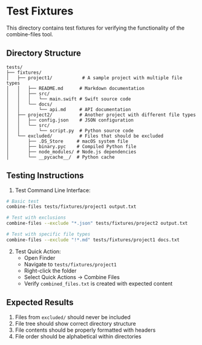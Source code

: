 # Test Fixtures

This directory contains test fixtures for verifying the functionality of the combine-files tool.

## Directory Structure

```
tests/
├── fixtures/
│   ├── project1/           # A sample project with multiple file types
│   │   ├── README.md      # Markdown documentation
│   │   ├── src/           
│   │   │   └── main.swift # Swift source code
│   │   └── docs/
│   │       └── api.md     # API documentation
│   ├── project2/          # Another project with different file types
│   │   ├── config.json    # JSON configuration
│   │   └── src/
│   │       └── script.py  # Python source code
│   └── excluded/          # Files that should be excluded
│       ├── .DS_Store     # macOS system file
│       ├── binary.pyc    # Compiled Python file
│       ├── node_modules/ # Node.js dependencies
│       └── __pycache__/  # Python cache
```

## Testing Instructions

1. Test Command Line Interface:
```bash
# Basic test
combine-files tests/fixtures/project1 output.txt

# Test with exclusions
combine-files --exclude "*.json" tests/fixtures/project2 output.txt

# Test with specific file types
combine-files --exclude "!*.md" tests/fixtures/project1 docs.txt
```

2. Test Quick Action:
   - Open Finder
   - Navigate to `tests/fixtures/project1`
   - Right-click the folder
   - Select Quick Actions → Combine Files
   - Verify `combined_files.txt` is created with expected content

## Expected Results

1. Files from `excluded/` should never be included
2. File tree should show correct directory structure
3. File contents should be properly formatted with headers
4. File order should be alphabetical within directories 
